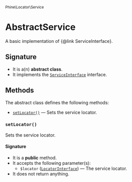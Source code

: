 <small>Phine\Locator\Service</small>

AbstractService
===============

A basic implementation of {@link ServiceInterface}.

Signature
---------

- It is a(n) **abstract class**.
- It implements the [`ServiceInterface`](../../../Phine/Locator/Service/ServiceInterface.md) interface.

Methods
-------

The abstract class defines the following methods:

- [`setLocator()`](#setLocator) &mdash; Sets the service locator.

### `setLocator()` <a name="setLocator"></a>

Sets the service locator.

#### Signature

- It is a **public** method.
- It accepts the following parameter(s):
    - `$locator` ([`LocatorInterface`](../../../Phine/Locator/LocatorInterface.md)) &mdash; The service locator.
- It does not return anything.

